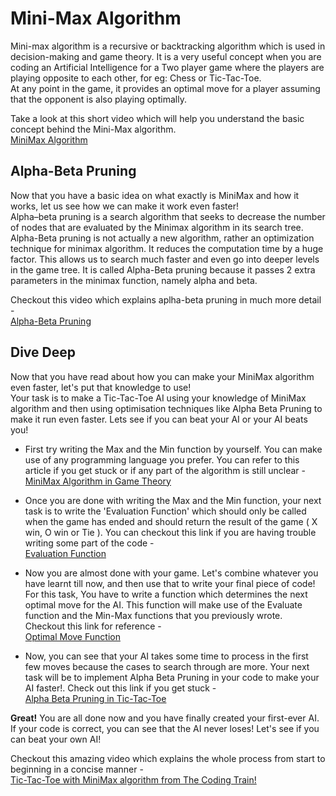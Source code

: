 # Mini-Max Algorithm
Mini-max algorithm is a recursive or backtracking algorithm which is used in decision-making and game theory. 
It is a very useful concept when you are coding an Artificial Intelligence for a Two player game where the players are playing opposite to each other, for eg: Chess or Tic-Tac-Toe. <br>
At any point in the game, it provides an optimal move for a player assuming that the opponent is also playing optimally.
<!Let's say we are playing a Two-player game like Tic-tac-toe or chess.
Now if we want to design an artifical intelligence which can play as one of the players, one way to do that would be to write a search algorithm which would search through all the moves possible at any point in the game and then decide its move accordingly. 
But as you might have guessed, this AI will be extremely slow as even in a game as simple as Tic-Tac-Toe, there are many possible ways in which the game can end and going through each one of them will turn out to be computuatinally very heavy. 
So for this we use another algorithm called as the Mini-Max algorithm. >

Take a look at this short video which will help you understand the basic concept behind the Mini-Max algorithm. <br>
[MiniMax Algorithm](https://www.youtube.com/watch?v=l-hh51ncgDI&list=PLVvtilrUrltXmTs4Lw0gHxzckiqXC-gV2&index=2&t=0s)
<br>
## Alpha-Beta Pruning
 Now that you have a basic idea on what exactly is MiniMax and how it works, let us see how we can make it work even faster! <br>
 Alpha–beta pruning is a search algorithm that seeks to decrease the number of nodes that are evaluated by the Minimax algorithm in its search tree.<br>
 Alpha-Beta pruning is not actually a new algorithm, rather an optimization technique for minimax algorithm. It reduces the computation time by a huge factor. This allows us to search much faster and even go into deeper levels in the game tree.
 It is called Alpha-Beta pruning because it passes 2 extra parameters in the minimax function, namely alpha and beta.
<br>
 
 Checkout this video which explains aplha-beta pruning in much more detail - <br>
 [Alpha-Beta Pruning](https://www.youtube.com/watch?v=xBXHtz4Gbdo)
 <br>

## Dive Deep
 Now that you have read about how you can make your MiniMax algorithm even faster, let's put that knowledge to use! <br>
 Your task is to make a Tic-Tac-Toe AI using your knowledge of MiniMax algorithm and then using optimisation techniques like Alpha Beta Pruning to make it run even faster. 
 Lets see if you can beat your AI or your AI beats you! <br>
 
* First try writing the Max and the Min function by yourself. You can make use of any programming language you prefer. You can refer to this article if you get stuck or if any part of the algorithm is still unclear - <br>
    [MiniMax Algorithm in Game Theory](https://www.geeksforgeeks.org/minimax-algorithm-in-game-theory-set-1-introduction/)
    <br>
    
 
* Once you are done with writing the Max and the Min function, your next task is to write the 'Evaluation Function' which should only be called when the game has ended and should return the result of the game ( X win, O win or Tie ).
    You can checkout this link if you are having trouble writing some part of the code - <br>
    [Evaluation Function](https://www.geeksforgeeks.org/minimax-algorithm-in-game-theory-set-2-evaluation-function/?ref=rp)
    <br>
 
*  Now you are almost done with your game. Let's combine whatever you have learnt till now, and then use that to write your final piece of code!
    <br> For this task, You have to write a function which determines the next optimal move for the AI. This function will make use of the Evaluate function and the Min-Max functions that you previously wrote. 
    <br> Checkout this link for reference - <br>
    [Optimal Move Function](https://www.geeksforgeeks.org/minimax-algorithm-in-game-theory-set-3-tic-tac-toe-ai-finding-optimal-move/?ref=rp) 
    <br>
 
* Now, you can see that your AI takes some time to process in the first few moves because the cases to search through are more.
    Your next task will be to implement Alpha Beta Pruning in your code to make your AI faster!. Check out this link if you get stuck - <br>
    [Alpha Beta Pruning in Tic-Tac-Toe](https://www.geeksforgeeks.org/minimax-algorithm-in-game-theory-set-4-alpha-beta-pruning/)
    <br>

 <b>Great!</b> You are all done now and you have finally created your first-ever AI. If your code is correct, you can see that the AI never loses! Let's see if you can beat your own AI!
 
 
 Checkout this amazing video which explains the whole process from start to beginning in a concise manner - 
 <br>
[Tic-Tac-Toe with MiniMax algorithm from The Coding Train!](https://www.youtube.com/watch?v=trKjYdBASyQ)
<br>
